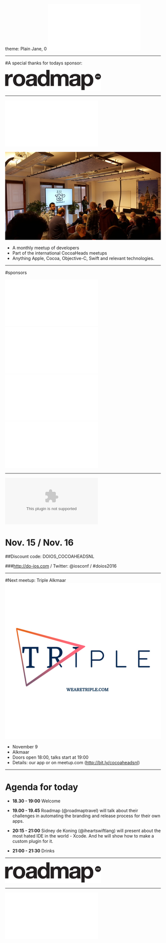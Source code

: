 theme: Plain Jane, 0
 ![fit 150%](../../Logos/CocoaHeadsNL.pdf)

---

#A special thanks for todays sponsor: 

![inline fit](../../Logos/roadmap.png)

---

![right](../../Logos/CocoaHeadsNL.pdf)

![inline fit](../../Images/2.jpg)

- A monthly meetup of developers
- Part of the international CocoaHeads meetups
- Anything Apple, Cocoa, Objective-C, Swift and relevant technologies.

---

#sponsors

![inline fit 40%](../../Logos/theCapitals.pdf)![inline fit 100%](../../Logos/ING_Logo_RGB_A6.pdf)
![inline fit 60%](../../Logos/egeniq.pdf)![inline fit 300%](../../Logos/xebia.pdf)

---

![inline fit 300%](../../Logos/do-iOS16.eps)

# Nov. 15 / Nov. 16
##Discount code: DOIOS_COCOAHEADSNL

###http://do-ios.com / Twitter: @iosconf / #doios2016

---

#Next meetup: Triple Alkmaar 
![inline fit](../../Logos/triple.png)

- November 9
- Alkmaar
- Doors open 18:00, talks start at 19:00
- Details: our app or on meetup.com (http://bit.ly/cocoaheadsnl)

---

# Agenda for today

- **18.30 - 19:00** Welcome  

- **19.00 - 19.45** Roadmap (@roadmaptravel) will talk about their challenges in automating the branding and release process for their own apps.



- **20:15 - 21:00** Sidney de Koning (@iheartswiftlang) will present about the most hated IDE in the world - Xcode. And he will show how to make a custom plugin for it.

- **21:00 - 21:30** Drinks


---

![inline fit](../../Logos/roadmap.png)

---

![fit 150%](../../Logos/CocoaHeadsNL.pdf)
